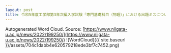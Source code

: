 ```yaml
---
layout: post
title: 令和5年度工学部第3年次編入学試験「専門基礎科目（物理）」における出題ミスについて（お詫び）
---
```

Autogenerated Word Cloud.
Source\: [https://www.niigata-u.ac.jp/news/2022/199250/](https://www.niigata-u.ac.jp/news/2022/199250/)
![WordCloud]({{ site.baseurl }}/assets/704c1dabb4e620579218ede3bf7c7452.png)
